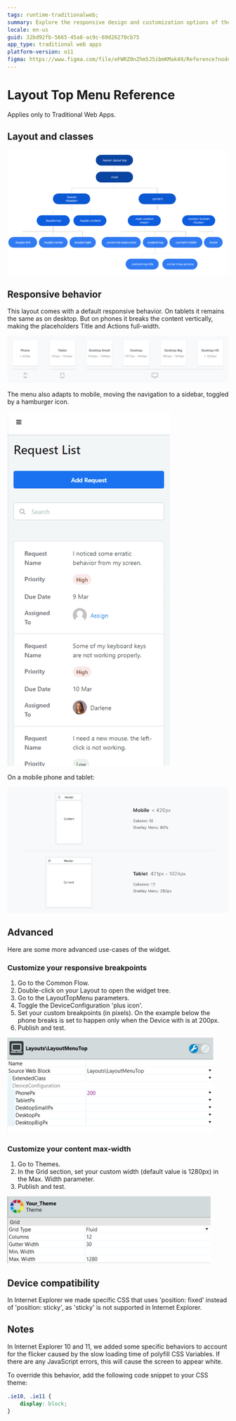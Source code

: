 ```yaml
---
tags: runtime-traditionalweb;
summary: Explore the responsive design and customization options of the Layout Top Menu in OutSystems 11 (O11).
locale: en-us
guid: 32bd92fb-5665-45a8-ac9c-69d26270cb75
app_type: traditional web apps
platform-version: o11
figma: https://www.figma.com/file/eFWRZ0nZhm5J5ibmKMak49/Reference?node-id=615:508
---
```


# Layout Top Menu Reference

<div class="info" markdown="1">

Applies only to Traditional Web Apps.

</div>

## Layout and classes

![Diagram illustrating the layout and classes of the Layout Top Menu web block](images/layout-tm-1-diag.png "Layout Top Menu Diagram")

## Responsive behavior

This layout comes with a default responsive behavior. On tablets it remains the same as on desktop. But on phones it breaks the content vertically, making the placeholders Title and Actions full-width.

![Screenshot showing the Layout Top Menu's responsive behavior on desktop and tablet devices](images/layout-tm-3-ss.png "Layout Top Menu on Desktop and Tablet")

The menu also adapts to mobile, moving the navigation to a sidebar, toggled by a hamburger icon.

![Animated GIF demonstrating the Layout Top Menu's responsive behavior on mobile devices with a sidebar navigation](images/layout-tm-4-ss.gif "Layout Top Menu Responsive Behavior on Mobile")

On a mobile phone and tablet:

![Screenshot displaying the Layout Top Menu's appearance on mobile phones and tablets](images/layout-tm-7-ss.png "Layout Top Menu on Mobile Devices")

## Advanced

Here are some more advanced use-cases of the widget.

### Customize your responsive breakpoints

1. Go to the Common Flow.
1. Double-click on your Layout to open the widget tree.
1. Go to the LayoutTopMenu parameters.
1. Toggle the DeviceConfiguration 'plus icon'.
1. Set your custom breakpoints (in pixels). On the example below the phone breaks is set to happen only when the Device with is at 200px.
1. Publish and test.

![Screenshot of the process to customize responsive breakpoints for the Layout Top Menu](images/layout-tm-5-ss.png "Custom Responsive Breakpoints")

### Customize your content max-width

1. Go to Themes.
1. In the Grid section, set your custom width (default value is 1280px) in the Max. Width parameter.
1. Publish and test.

![Screenshot showing how to customize the content max-width in the Layout Top Menu](images/layout-tm-6-ss.png "Custom Content Max-Width Setting")

## Device compatibility

In Internet Explorer we made specific CSS that uses 'position: fixed' instead of 'position: sticky', as 'sticky' is not supported in Internet Explorer.

## Notes

In Internet Explorer 10 and 11, we added some specific behaviors to account for the flicker caused by the slow loading time of polyfill CSS Variables. If there are any JavaScript errors, this will cause the screen to appear white.

To override this behavior, add the following code snippet to your CSS theme:

```css
.ie10, .ie11 {
    display: block;
}
```
